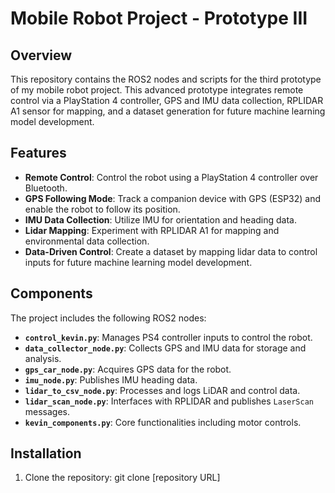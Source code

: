 # Mobile Robot Project - Prototype III

## Overview
This repository contains the ROS2 nodes and scripts for the third prototype of my mobile robot project. This advanced prototype integrates remote control via a PlayStation 4 controller, GPS and IMU data collection, RPLIDAR A1 sensor for mapping, and a dataset generation for future machine learning model development.

## Features
- **Remote Control**: Control the robot using a PlayStation 4 controller over Bluetooth.
- **GPS Following Mode**: Track a companion device with GPS (ESP32) and enable the robot to follow its position.
- **IMU Data Collection**: Utilize IMU for orientation and heading data.
- **Lidar Mapping**: Experiment with RPLIDAR A1 for mapping and environmental data collection.
- **Data-Driven Control**: Create a dataset by mapping lidar data to control inputs for future machine learning model development.

## Components
The project includes the following ROS2 nodes:
- **`control_kevin.py`**: Manages PS4 controller inputs to control the robot.
- **`data_collector_node.py`**: Collects GPS and IMU data for storage and analysis.
- **`gps_car_node.py`**: Acquires GPS data for the robot.
- **`imu_node.py`**: Publishes IMU heading data.
- **`lidar_to_csv_node.py`**: Processes and logs LiDAR and control data.
- **`lidar_scan_node.py`**: Interfaces with RPLIDAR and publishes `LaserScan` messages.
- **`kevin_components.py`**: Core functionalities including motor controls.

## Installation
1. Clone the repository:
git clone [repository URL]
